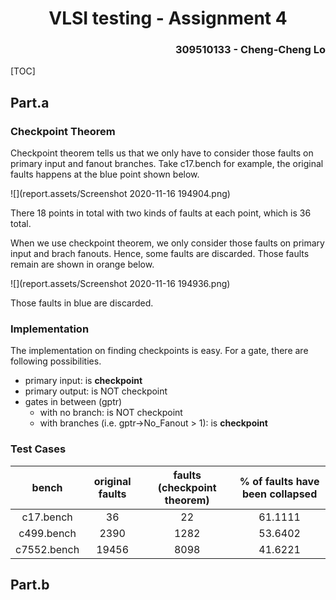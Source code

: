 <h1 align=center> VLSI testing - Assignment 4 </h1>

<h3 align="right"> 309510133 - Cheng-Cheng Lo </h3>

[TOC]

## Part.a

### Checkpoint Theorem

Checkpoint theorem tells us that we only have to consider those faults on primary input and fanout branches. Take c17.bench for example, the original faults happens at the blue point shown below.

![](report.assets/Screenshot 2020-11-16 194904.png)

There 18 points in total with two kinds of faults at each point, which is 36 total.

When we use checkpoint theorem, we only consider those faults on primary input and brach fanouts. Hence, some faults are discarded. Those faults remain are shown in orange below.



![](report.assets/Screenshot 2020-11-16 194936.png)

Those faults in blue are discarded.

### Implementation

The implementation on finding checkpoints is easy. For a gate, there are following possibilities.

* primary input: is **checkpoint**
* primary output: is NOT checkpoint
* gates in between (gptr)
  * with no branch: is NOT checkpoint
  * with branches (i.e. gptr->No_Fanout > 1): is **checkpoint**

### Test Cases

|    bench    | original faults | faults (checkpoint theorem) | % of faults have been collapsed |
| :---------: | :-------------: | :-------------------------: | :-----------------------------: |
|  c17.bench  |       36        |             22              |             61.1111             |
| c499.bench  |      2390       |            1282             |             53.6402             |
| c7552.bench |      19456      |            8098             |             41.6221             |





## Part.b

